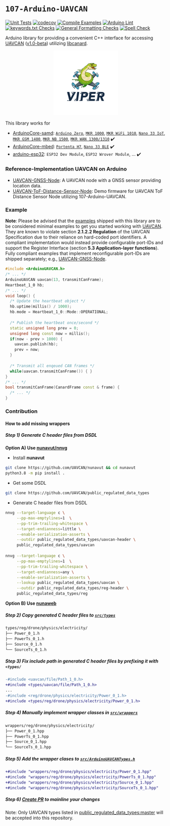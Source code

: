 `107-Arduino-UAVCAN`
====================
[![Unit Tests](https://github.com/107-systems/107-Arduino-UAVCAN/workflows/Unit%20Tests/badge.svg)](https://github.com/107-systems/107-Arduino-UAVCAN/actions?workflow=Unit+Tests)
[![codecov](https://codecov.io/gh/107-systems/107-Arduino-UAVCAN/branch/master/graph/badge.svg)](https://codecov.io/gh/107-systems/107-Arduino-UAVCAN)
[![Compile Examples](https://github.com/107-systems/107-Arduino-UAVCAN/workflows/Compile%20Examples/badge.svg)](https://github.com/107-systems/107-Arduino-UAVCAN/actions?workflow=Compile+Examples)
[![Arduino Lint](https://github.com/107-systems/107-Arduino-UAVCAN/workflows/Arduino%20Lint/badge.svg)](https://github.com/107-systems/107-Arduino-UAVCAN/actions?workflow=Arduino+Lint)
[![keywords.txt Checks](https://github.com/107-systems/107-Arduino-UAVCAN/workflows/Extra%20Library%20Checks/badge.svg)](https://github.com/107-systems/107-Arduino-UAVCAN/actions?workflow=Extra+Library+Checks)
[![General Formatting Checks](https://github.com/107-systems/107-Arduino-UAVCAN/workflows/General%20Formatting%20Checks/badge.svg)](https://github.com/107-systems/107-Arduino-UAVCAN/actions?workflow=General+Formatting+Checks)
[![Spell Check](https://github.com/107-systems/107-Arduino-UAVCAN/workflows/Spell%20Check/badge.svg)](https://github.com/107-systems/107-Arduino-UAVCAN/actions?workflow=Spell+Check)

Arduino library for providing a convenient C++ interface for accessing [UAVCAN](https://uavcan.org/) ([v1.0-beta](https://uavcan.org/specification/UAVCAN_Specification_v1.0-beta.pdf)) utilizing [libcanard](https://github.com/UAVCAN/libcanard).

<p align="center">
  <a href="https://github.com/107-systems/Viper-Firmware"><img src="https://github.com/107-systems/.github/raw/main/logo/viper.jpg" width="40%"></a>
</p>

This library works for
* [ArduinoCore-samd](https://github.com/arduino/ArduinoCore-samd): [`Arduino Zero`](https://store.arduino.cc/arduino-zero), [`MKR 1000`](https://store.arduino.cc/arduino-mkr1000-wifi), [`MKR WiFi 1010`](https://store.arduino.cc/arduino-mkr-wifi-1010), [`Nano 33 IoT`](https://store.arduino.cc/arduino-nano-33-iot), [`MKR GSM 1400`](https://store.arduino.cc/arduino-mkr-gsm-1400-1415), [`MKR NB 1500`](https://store.arduino.cc/arduino-mkr-nb-1500-1413), [`MKR WAN 1300/1310`](https://store.arduino.cc/mkr-wan-1310) :heavy_check_mark:
* [ArduinoCore-mbed](https://github.com/arduino/ArduinoCore-mbed): [`Portenta H7`](https://store.arduino.cc/portenta-h7), [`Nano 33 BLE`](https://store.arduino.cc/arduino-nano-33-ble) :heavy_check_mark:
* [arduino-esp32](https://github.com/espressif/arduino-esp32): `ESP32 Dev Module`, `ESP32 Wrover Module`, ... :heavy_check_mark:

### Reference-Implementation UAVCAN on Arduino
* [UAVCAN-GNSS-Node](https://github.com/107-systems/UAVCAN-GNSS-Node): A UAVCAN node with a GNSS sensor providing location data.
* [UAVCAN-ToF-Distance-Sensor-Node](https://github.com/107-systems/UAVCAN-ToF-Distance-Sensor-Node): Demo firmware for UAVCAN ToF Distance Sensor Node utilizing 107-Arduino-UAVCAN.

### Example
**Note**: Please be advised that the [examples](https://github.com/107-systems/107-Arduino-UAVCAN/tree/master/examples) shipped with this library are to be considered minimal examples to get you started working with [UAVCAN](https://uavcan.org/).
They are known to violate section **2.1.2.2 Regulation** of the UAVCAN Specification due to their reliance on hard-coded port identifiers.
A compliant implementation would instead provide configurable port-IDs and support the Register Interface (section **5.3 Application-layer functions**).
Fully compliant examples that implement reconfigurable port-IDs are shipped separately; e.g., [UAVCAN-GNSS-Node](https://github.com/107-systems/UAVCAN-GNSS-Node).
```C++
#include <ArduinoUAVCAN.h>
/* ... */
ArduinoUAVCAN uavcan(13, transmitCanFrame);
Heartbeat_1_0 hb;
/* ... */
void loop() {
  /* Update the heartbeat object */
  hb.uptime(millis() / 1000);
  hb.mode = Heartbeat_1_0::Mode::OPERATIONAL;

  /* Publish the heartbeat once/second */
  static unsigned long prev = 0;
  unsigned long const now = millis();
  if(now - prev > 1000) {
    uavcan.publish(hb);
    prev = now;
  }

  /* Transmit all enqeued CAN frames */
  while(uavcan.transmitCanFrame()) { }
}
/* ... */
bool transmitCanFrame(CanardFrame const & frame) {
  /* ... */
}
```

### Contribution
#### How to add missing wrappers
##### Step 1) Generate C header files from DSDL
**Option A) Use [nunavut/nnvg](https://github.com/UAVCAN/nunavut)**
* Install **nunavut**
```bash
git clone https://github.com/UAVCAN/nunavut && cd nunavut
python3.8 -m pip install .
```
* Get some DSDL
```bash
git clone https://github.com/UAVCAN/public_regulated_data_types
```
* Generate C header files from DSDL
```bash
nnvg --target-language c \
     --pp-max-emptylines=1  \
     --pp-trim-trailing-whitespace \
     --target-endianness=little \
     --enable-serialization-asserts \
     --outdir public_regulated_data_types/uavcan-header \
     public_regulated_data_types/uavcan

nnvg --target-language c \
     --pp-max-emptylines=1  \
     --pp-trim-trailing-whitespace \
     --target-endianness=any \
     --enable-serialization-asserts \
     --lookup public_regulated_data_types/uavcan \
     --outdir public_regulated_data_types/reg-header \
     public_regulated_data_types/reg
```
**Option B) Use [nunaweb](http://nunaweb.uavcan.org/)**
##### Step 2) Copy generated C header files to [`src/types`](https://github.com/107-systems/107-Arduino-UAVCAN/tree/master/src/types)
```bash
types/reg/drone/physics/electricity/
├── Power_0_1.h
├── PowerTs_0_1.h
├── Source_0_1.h
└── SourceTs_0_1.h
```
##### Step 3) Fix include path in generated C header files by prefixing it with `<types/`
```diff
-#include <uavcan/file/Path_1_0.h>
+#include <types/uavcan/file/Path_1_0.h>
...
-#include <reg/drone/physics/electricity/Power_0_1.h>
+#include <types/reg/drone/physics/electricity/Power_0_1.h>
```
##### Step 4) Manually implement wrapper classes in [`src/wrappers`](https://github.com/107-systems/107-Arduino-UAVCAN/tree/master/src/wrappers)
```bash
wrappers/reg/drone/physics/electricity/
├── Power_0_1.hpp
├── PowerTs_0_1.hpp
├── Source_0_1.hpp
└── SourceTs_0_1.hpp
```
##### Step 5) Add the wrapper clases to [`src/ArduinoUAVCANTypes.h`](https://github.com/107-systems/107-Arduino-UAVCAN/blob/master/src/ArduinoUAVCANTypes.h)
```diff
+#include "wrappers/reg/drone/physics/electricity/Power_0_1.hpp"
+#include "wrappers/reg/drone/physics/electricity/PowerTs_0_1.hpp"
+#include "wrappers/reg/drone/physics/electricity/Source_0_1.hpp"
+#include "wrappers/reg/drone/physics/electricity/SourceTs_0_1.hpp"
```
##### Step 6) [Create PR](https://github.com/107-systems/107-Arduino-UAVCAN/pulls) to mainline your changes
Note: Only UAVCAN types listed in [public_regulated_data_types:master](https://github.com/UAVCAN/public_regulated_data_types) will be accepted into this repository.

